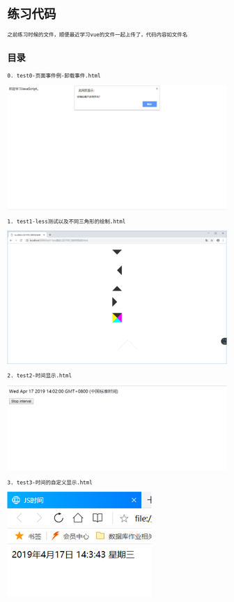# 练习代码

    之前练习时候的文件，顺便最近学习vue的文件一起上传了，代码内容如文件名

## 目录

    0. test0-页面事件例-卸载事件.html  
![demo演示筛选](https://raw.githubusercontent.com/PENGFEI-CN/learnANDreview/master/preImg/0.png "图片")

    1. test1-less测试以及不同三角形的绘制.html  
![demo演示筛选](preImg/1.png "图片")

    2. test2-时间显示.html  
![demo演示筛选](preImg/2.png "图片")

    3. test3-时间的自定义显示.html  
![demo演示筛选](preImg/3.png "图片")
